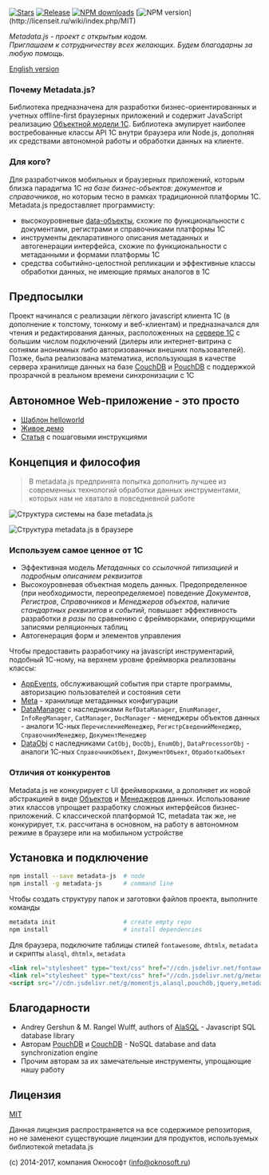 [![Stars](https://img.shields.io/github/stars/oknosoft/metadata.js.svg?label=Github%20%E2%98%85&a)](https://github.com/oknosoft/metadata.js/stargazers)
[![Release](https://img.shields.io/github/tag/oknosoft/metadata.js.svg?label=Last%20release&a)](https://github.com/oknosoft/metadata.js/releases)
[![NPM downloads](http://img.shields.io/npm/dm/metadata-js.svg?style=flat&label=npm%20downloads)](https://npmjs.org/package/metadata-js?)
[![NPM version](https://img.shields.io/npm/l/metadata-js.svg?)](http://licenseit.ru/wiki/index.php/MIT)

_Metadata.js - проект с открытым кодом.<br />Приглашаем к сотрудничеству всех желающих. Будем благодарны за любую помощь._

[English version](README.en.md)

### Почему Metadata.js?
Библиотека предназначена для разработки бизнес-ориентированных и учетных offline-first браузерных приложений и содержит JavaScript реализацию [Объектной модели 1С](http://v8.1c.ru/overview/Platform.htm). Библиотека эмулирует наиболее востребованные классы API 1С внутри браузера или Node.js, дополняя их средствами автономной работы и обработки данных на клиенте.

### Для кого?
Для разработчиков мобильных и браузерных приложений, которым близка парадигма 1С _на базе бизнес-объектов: документов и справочников_, но которым тесно в рамках традиционной платформы 1С.  
Metadata.js предоставляет программисту:
- высокоуровневые [data-объекты](http://www.oknosoft.ru/upzp/apidocs/classes/DataObj.html), схожие по функциональности с документами, регистрами и справочниками платформы 1С
- инструменты декларативного описания метаданных и автогенерации интерфейса, схожие по функциональности с метаданными и формами платформы 1С 
- средства событийно-целостной репликации и эффективные классы обработки данных, не имеющие прямых аналогов в 1С 

## Предпосылки
Проект начинался с реализации лёгкого javascript клиента 1С (в дополнение к толстому, тонкому и веб-клиентам) и предназначался для чтения и редактирования данных, расположенных на [сервере 1С](http://v8.1c.ru/overview/Term_000000033.htm) с большим числом подключений (дилеры или интернет-витрина с сотнями анонимных либо авторизованных внешних пользователей).
Позже, была реализована математика, использующая в качестве сервера хранилище данных на базе [CouchDB](http://couchdb.apache.org/) и [PouchDB](http://pouchdb.com/) с поддержкой прозрачной в реальном времени синхронизации с 1С

## Автономное Web-приложение - это просто
- [Шаблон helloworld](https://github.com/oknosoft/helloworld)
- [Живое демо](https://light.oknosoft.ru/helloworld/)
- [Статья](http://infostart.ru/public/540168/) с пошаговыми инструкциями
   
## Концепция и философия
> В metadata.js предпринята попытка дополнить лучшее из современных технологий обработки данных инструментами, которых нам не хватало в повседневной работе

![Структура системы на базе metadata.js](examples/imgs/metadata_infrastructure.png)

![Структура metadata.js в браузере](examples/imgs/metadata_structure.png)
 
### Используем самое ценное от 1С
- Эффективная модель *Метаданных* со *ссылочной типизацией* и *подробным описанием реквизитов*
- Высокоуровневая объектная модель данных. Предопределенное (при необходимости, переопределяемое) поведение *Документов*, *Регистров*, *Справочников* и *Менеджеров объектов*, наличие *стандартных реквизитов* и *событий*, повышает эффективность разработки *в разы* по сравнению с фреймворками, оперирующими записями реляционных таблиц
- Автогенерация форм и элементов управления
 
Чтобы предоставить разработчику на javascript инструментарий, подобный 1С-ному, на верхнем уровне фреймворка реализованы классы:
- [AppEvents](http://www.oknosoft.ru/upzp/apidocs/classes/AppEvents.html), обслуживающий события при старте программы, авторизацию пользователей и состояния сети
- [Meta](http://www.oknosoft.ru/upzp/apidocs/classes/Meta.html) - хранилище метаданных конфигурации
- [DataManager](http://www.oknosoft.ru/upzp/apidocs/classes/DataManager.html) с наследниками `RefDataManager`, `EnumManager`, `InfoRegManager`, `CatManager`, `DocManager` - менеджеры объектов данных - аналоги 1С-ных `ПеречислениеМенеджер`, `РегистрСведенийМенеджер`, `СправочникМенеджер`, `ДокументМенеджер`
- [DataObj](http://www.oknosoft.ru/upzp/apidocs/classes/DataObj.html) с наследниками `CatObj`, `DocObj`, `EnumObj`, `DataProcessorObj` - аналоги 1С-ных `СправочникОбъект`, `ДокументОбъект`, `ОбработкаОбъект`
 
### Отличия от конкурентов
Metadata.js не конкурирует с UI фреймворками, а дополняет их новой абстракцией в виде [Объектов](http://www.oknosoft.ru/upzp/apidocs/classes/DataObj.html) и [Менеджеров](http://www.oknosoft.ru/upzp/apidocs/classes/DataManager.html) данных. Использование этих классов упрощает разработку сложных интерфейсов бизнес-приложений.
С классической платформой 1С, metadata так же, не конкурирует, т.к. рассчитана в основном, на работу в автономном режиме в браузере или на мобильном устройстве

## Установка и подключение

```bash
npm install --save metadata-js  # node
npm install -g metadata-js      # command line
```

Чтобы создать структуру папок и заготовки файлов проекта, выполните команды
```bash
metadata init                   # create empty repo
npm install                     # install dependencies
```

Для браузера, подключите таблицы стилей `fontawesome`, `dhtmlx`, `metadata` и скрипты `alasql`, `dhtmlx`, `metadata`
```html
<link rel="stylesheet" type="text/css" href="//cdn.jsdelivr.net/fontawesome/latest/css/font-awesome.min.css">
<link rel="stylesheet" type="text/css" href="//cdn.jsdelivr.net/g/metadata(dhx_terrace.css+metadata.css)">
<script src="//cdn.jsdelivr.net/g/momentjs,alasql,pouchdb,jquery,metadata(dhtmlx.min.js+metadata.min.js)"></script>
```

## Благодарности
- Andrey Gershun & M. Rangel Wulff, authors of [AlaSQL](https://github.com/agershun/alasql) - Javascript SQL database library
- Авторам [PouchDB](http://pouchdb.com/) и [CouchDB](http://couchdb.apache.org/) - NoSQL database and data synchronization engine
- Прочим авторам за их замечательные инструменты, упрощающие нашу работу

## Лицензия
[MIT](LICENSE)

Данная лицензия распространяется на все содержимое репозитория, но не заменеют существующие лицензии для продуктов, используемых библиотекой metadata.js

(c) 2014-2017, компания Окнософт (info@oknosoft.ru)
